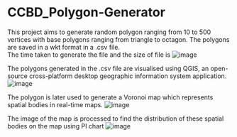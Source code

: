 # CCBD_Polygon-Generator
This project aims to generate random polygon ranging from 10 to 500 vertices with base polygons ranging from triangle to octagon. The polygons are saved in a wkt format in a .csv file.  
The time taken to generate the file and the size of file is 
![image](https://user-images.githubusercontent.com/65866016/117930164-49e27980-b31b-11eb-92e8-c1e1e3965275.png)

The polygons generated in the .csv file are visualised using QGIS, an open-source cross-platform desktop geographic information system application.
![image](https://user-images.githubusercontent.com/65866016/117930430-99c14080-b31b-11eb-8a7b-a700749fc0dc.png)

The polygon is later used to generate a Voronoi map which represents spatial bodies in real-time maps.
![image](https://user-images.githubusercontent.com/65866016/117930630-d8ef9180-b31b-11eb-9a04-e54c44a6a61c.png)

The image of the map is processed to find the distribution of these spatial bodies on the map using PI chart
![image](https://user-images.githubusercontent.com/65866016/117930599-cffec000-b31b-11eb-8687-14376385fdaa.png)


